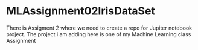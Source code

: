 # MLAssignment02IrisDataSet
There is Assigment 2 where we need to create a repo for Jupiter notebook project. The project i am adding here is one of my Machine Learning class Assignment 
